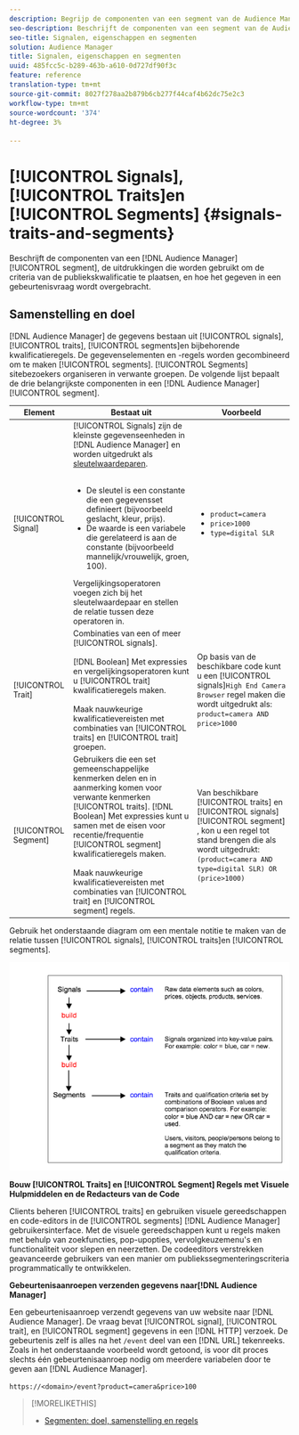 ```yaml
---
description: Begrijp de componenten van een segment van de Audience Manager, de uitdrukkingen die worden gebruikt om de criteria van de publiekskwalificatie te plaatsen, en hoe de gegevens in een gebeurtenisvraag worden overgebracht.
seo-description: Beschrijft de componenten van een segment van de Audience Manager, de uitdrukkingen die worden gebruikt om de criteria van de publiekskwalificatie te plaatsen, en hoe het gegeven in een gebeurtenisvraag wordt overgebracht.
seo-title: Signalen, eigenschappen en segmenten
solution: Audience Manager
title: Signalen, eigenschappen en segmenten
uuid: 485fcc5c-b289-463b-a610-0d727df90f3c
feature: reference
translation-type: tm+mt
source-git-commit: 8027f278aa2b879b6cb277f44caf4b62dc75e2c3
workflow-type: tm+mt
source-wordcount: '374'
ht-degree: 3%

---
```



# [!UICONTROL Signals], [!UICONTROL Traits]en [!UICONTROL Segments] {#signals-traits-and-segments}

Beschrijft de componenten van een [!DNL Audience Manager] [!UICONTROL segment], de uitdrukkingen die worden gebruikt om de criteria van de publiekskwalificatie te plaatsen, en hoe het gegeven in een gebeurtenisvraag wordt overgebracht.

## Samenstelling en doel

[!DNL Audience Manager] de gegevens bestaan uit [!UICONTROL signals], [!UICONTROL traits], [!UICONTROL segments]en bijbehorende kwalificatieregels. De gegevenselementen en -regels worden gecombineerd om te maken [!UICONTROL segments]. [!UICONTROL Segments] sitebezoekers organiseren in verwante groepen. De volgende lijst bepaalt de drie belangrijkste componenten in een [!DNL Audience Manager] [!UICONTROL segment].

| Element | Bestaat uit | Voorbeeld |
|---|---|---|
| [!UICONTROL Signal] | [!UICONTROL Signals] zijn de kleinste gegevenseenheden in [!DNL Audience Manager] en worden uitgedrukt als [sleutelwaardeparen](../reference/key-value-pairs-explained.md).<br><br><ul><li>De sleutel is een constante die een gegevensset definieert (bijvoorbeeld geslacht, kleur, prijs).</li><li>De waarde is een variabele die gerelateerd is aan de constante (bijvoorbeeld mannelijk/vrouwelijk, groen, 100).</li></ul>Vergelijkingsoperatoren voegen zich bij het sleutelwaardepaar en stellen de relatie tussen deze operatoren in. | <ul><li>`product=camera`</li><li>`price>1000`</li><li>`type=digital SLR`</li></ul> |
| [!UICONTROL Trait] | Combinaties van een of meer [!UICONTROL signals].<br><br> [!DNL Boolean] Met expressies en vergelijkingsoperatoren kunt u [!UICONTROL trait] kwalificatieregels maken. <br><br>Maak nauwkeurige kwalificatievereisten met combinaties van [!UICONTROL traits] en [!UICONTROL trait] groepen. | Op basis van de beschikbare code kunt u een [!UICONTROL signals]`High End Camera Browser` regel maken die wordt uitgedrukt als: `product=camera AND price>1000` |
| [!UICONTROL Segment] | Gebruikers die een set gemeenschappelijke kenmerken delen en in aanmerking komen voor verwante kenmerken [!UICONTROL traits]. [!DNL Boolean] Met expressies kunt u samen met de eisen voor recentie/frequentie [!UICONTROL segment] kwalificatieregels maken.<br><br> Maak nauwkeurige kwalificatievereisten met combinaties van [!UICONTROL trait] en [!UICONTROL segment] regels. | Van beschikbare [!UICONTROL traits] en [!UICONTROL signals][!UICONTROL segment] , kon u een regel tot stand brengen die als wordt uitgedrukt:`(product=camera AND type=digital SLR) OR (price>1000)` |

Gebruik het onderstaande diagram om een mentale notitie te maken van de relatie tussen [!UICONTROL signals], [!UICONTROL traits]en [!UICONTROL segments].

![](assets/signals-traits-segments.png)

**Bouw [!UICONTROL Traits] en [!UICONTROL Segment] Regels met Visuele Hulpmiddelen en de Redacteurs van de Code**

Clients beheren [!UICONTROL traits] en gebruiken visuele gereedschappen en code-editors in de [!UICONTROL segments] [!DNL Audience Manager] gebruikersinterface. Met de visuele gereedschappen kunt u regels maken met behulp van zoekfuncties, pop-upopties, vervolgkeuzemenu&#39;s en functionaliteit voor slepen en neerzetten. De codeeditors verstrekken geavanceerde gebruikers van een manier om publiekssegmenteringscriteria programmatically te ontwikkelen.

**Gebeurtenisaanroepen verzenden gegevens naar[!DNL Audience Manager]**

Een gebeurtenisaanroep verzendt gegevens van uw website naar [!DNL Audience Manager]. De vraag bevat [!UICONTROL signal], [!UICONTROL trait], en [!UICONTROL segment] gegevens in een [!DNL HTTP] verzoek. De gebeurtenis zelf is alles na het `/event` deel van een [!DNL URL] tekenreeks. Zoals in het onderstaande voorbeeld wordt getoond, is voor dit proces slechts één gebeurtenisaanroep nodig om meerdere variabelen door te geven aan [!DNL Audience Manager].

`https://<domain>/event?product=camera&price>100`

>[!MORELIKETHIS]
>
>* [Segmenten: doel, samenstelling en regels](../features/segments/segments-purpose.md)

